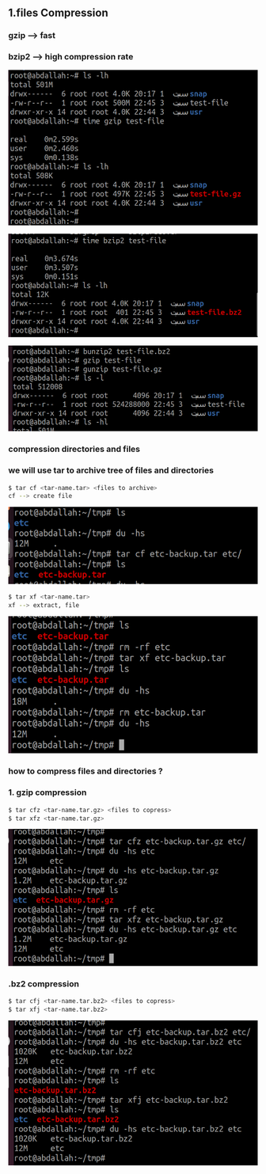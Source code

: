 

## 1.files Compression 
### gzip --> fast 
### bzip2 --> high compression rate
![gzip](images/1.1-gzip.png)

![bzip2](images/1.2-bzip2.png)

![unzip](images/1.3-unzip.png)


### compression directories and files 
### we will use tar to archive tree of files and directories
```bash
$ tar cf <tar-name.tar> <files to archive>
cf --> create file
```
![archive](images/1.4-tar.png)


```bash
$ tar xf <tar-name.tar> 
xf --> extract, file
```

![archive](images/1.5-tar.png)


### how to compress files and directories ?

### 1. gzip compression
```bash
$ tar cfz <tar-name.tar.gz> <files to copress>
$ tar xfz <tar-name.tar.gz> 

```
![compress](images/1.6-tar.gz.png)

### .bz2 compression
```bash
$ tar cfj <tar-name.tar.bz2> <files to copress>
$ tar xfj <tar-name.tar.bz2> 
```

![compress](images/1.7-tar.bz2.png)
